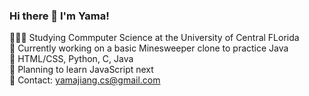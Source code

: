 ### Hi there 👋 I'm Yama! 

👩🏻‍💻 Studying Commputer Science at the University of Central FLorida <br/>
🔭 Currently working on a basic Minesweeper clone to practice Java <br/>
🌷 HTML/CSS, Python, C, Java <br/>
🌱 Planning to learn JavaScript next <br/>
💌 Contact: yamajiang.cs@gmail.com <br/>


